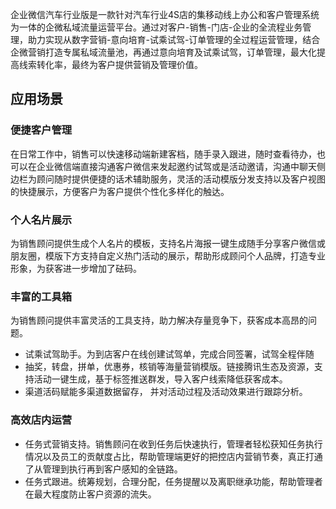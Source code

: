 企业微信汽车行业版是一款针对汽车行业4S店的集移动线上办公和客户管理系统为一体的企微私域流量运营平台。通过对客户-销售-门店-企业的全流程业务管理，助力实现从数字营销-意向培育-试乘试驾-订单管理的全过程运营管理，结合企微营销打造专属私域流量池，再通过意向培育及试乘试驾，订单管理，最大化提高线索转化率，最终为客户提供营销及管理价值。

## 应用场景

### 便捷客户管理  
在日常工作中，销售可以快速移动端新建客档，随手录入跟进，随时查看待办，也可以在企业微信端直接沟通客户微信来发起邀约试驾或是活动邀请，沟通中聊天侧边栏为顾问随时提供便捷的话术辅助服务，灵活的活动模版分发支持以及客户视图的快捷展示，方便客户为客户提供个性化多样化的触达。

### 个人名片展示  
为销售顾问提供生成个人名片的模板，支持名片海报一键生成随手分享客户微信或朋友圈，模版下方支持自定义热门活动的展示，帮助形成顾问个人品牌，打造专业形象，为获客进一步增加了砝码。

### 丰富的工具箱  
为销售顾问提供丰富灵活的工具支持，助力解决存量竞争下，获客成本高昂的问题。
  - 试乘试驾助手。为到店客户在线创建试驾单，完成合同签署，试驾全程伴随
- 抽奖，转盘，拼单，优惠券，核销等海量营销模版。链接腾讯生态及资源，支持活动一键生成，基于标签推送群发，导入客户线索降低获客成本。
- 渠道活码赋能多渠道数据留存， 并对活动过程及活动效果进行跟踪分析。

### 高效店内运营  
- 任务式营销支持。销售顾问在收到任务后快速执行，管理者轻松获知任务执行情况以及员工的贡献度占比，帮助管理端更好的把控店内营销节奏，真正打通了从管理到执行再到客户感知的全链路。
- 任务式跟进。统筹规划，合理分配，任务提醒以及离职继承功能，帮助管理者在最大程度防止客户资源的流失。
